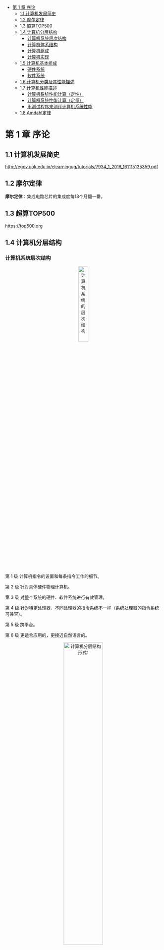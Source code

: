 - [第 1 章 序论](#第-1-章-序论)
  - [1.1 计算机发展简史](#11-计算机发展简史)
  - [1.2 摩尔定律](#12-摩尔定律)
  - [1.3 超算TOP500](#13-超算top500)
  - [1.4 计算机分层结构](#14-计算机分层结构)
    - [计算机系统层次结构](#计算机系统层次结构)
    - [计算机体系结构](#计算机体系结构)
    - [计算机组成](#计算机组成)
    - [计算机实现](#计算机实现)
  - [1.5 计算机基本组成](#15-计算机基本组成)
    - [硬件系统](#硬件系统)
    - [软件系统](#软件系统)
  - [1.6 计算机分类及其性能描述](#16-计算机分类及其性能描述)
  - [1.7 计算机性能描述](#17-计算机性能描述)
    - [计算机系统性能计算（定性）](#计算机系统性能计算定性)
    - [计算机系统性能计算（定量）](#计算机系统性能计算定量)
    - [用测试程序来测评计算机系统性能](#用测试程序来测评计算机系统性能)
  - [1.8 Amdahl定律](#18-amdahl定律)

# 第 1 章 序论

## 1.1 计算机发展简史

http://egov.uok.edu.in/elearningug/tutorials/7934_1_2016_161115135359.pdf

## 1.2 摩尔定律

**摩尔定律**：集成电路芯片的集成度每18个月翻一番。

## 1.3 超算TOP500

https://top500.org

## 1.4 计算机分层结构

### 计算机系统层次结构

<div align=center>
  <img src="images\计算机系统的层次结构.png" title="计算机系统的层次结构" height="25%" width="25%">
</div>


第 $1$ 级 计算机指令的设置和每条指令工作的细节。

第 $2$ 级 针对具体硬件物理计算机。

第 $3$ 级 对整个系统的硬件、软件系统进行有效管理。

第 $4$ 级 针对特定处理器，不同处理器的指令系统不一样（系统处理器的指令系统可兼容）。

第 $5$ 级 跨平台。

第 $6$ 级 更适合应用的，更接近自然语言的。

<div align=center>
  <img src="images\计算机分层结构形式1.png" title="计算机分层结构形式1" height="50%" width="50%">
</div>


<div align=center>
  <img src="images\计算机分层结构形式2.png" title="计算机分层结构形式2" height="50%" width="50%">
</div>

> 我们这里主要研究与描述硬件物理计算机，工作层次位于 1~3 级。

### 计算机体系结构

**计算机体系结构（Computer Architecture）**：计算机系统的属性—概念性结构及功能特性。

计算机系统结构所指的计算机的属性主要包括：

- 数据的表示形式；
- 寻址方式；
- 内部寄存器组；
- 指令集；
- 中断系统；
- 处理器工作状态及其切换；
- 存储系统；
- 输入/输出结构；
- 信息保护及特权；
- 高性能设计
- ...

### 计算机组成

**计算机组成（Computer Organization）**：计算机系统的逻辑实现。

> 包括最低层内部算法、数据流、控制流的逻辑实现。

计算机组成所指的计算机的设计主要包括：

- 数据通路的宽度；
- 专用部件的设置（如乘除法专用部件、浮点运算专用部件等）
- 各功能部件的并行程度；
- 各种操作的相容性与互斥性；
- 控制机构的组成方式；
- 缓冲与排队技术的应用；
- 预估、预判方法；
- 高可靠性技术
- ...

### 计算机实现

**计算机实现（Computer Implementation）**：计算机系统的物理实现。

计算机实现所指的计算机的部件主要包括：

- 电路芯片
- 电子元器件
- 部件
- 插头
- 插座
- ...

| 对应层次       | 具体概念                                 |
| -------------- | ---------------------------------------- |
| 计算机系统结构 | 计算机的总体属性                         |
| 计算机组成     | 计算机的总体属性的逻辑设计               |
| 计算机实现     | 计算机的总体属性的逻辑设计的物理器件实现 |

## 1.5 计算机基本组成

### 硬件系统

**计算机硬件**：计算机中看得见摸得着的实体。

​		计算机结构是 1946 由冯·偌依曼提出，提出计算机是依据*存储程序*、*执行程序并实现控制*的方式工作的。

<div align=center>
  <img src="images\早期计算机（硬件）的组成.png" title="早期计算机（硬件）的组成" height="50%" width="50%">
</div>


- $\color{orange}{运算器}$：实现算术运算和逻辑运算。
- $\color{orange}{控制器}$：根据指令的功能产生相应的控制信号，控制其他部分的工作。
- $\color{orange}{存储器}$：存储数据和程序。
- $\color{orange}{输入设备}$：将外部信息输入到计算机。
- $\color{orange}{输出设备}$：接收计算机处理的结果并处理。

------

$\color{red}{基本思想}$：冯·诺依曼计算机工作的基本思想，就是将计算机要处理的问题用指令编成程序，并将程序和数据一起存放在存储器中，在控制器的控制下，从存储器中逐条取出指令并执行，通过执行程序最终解决计算机所要处理的问题。

$\color{red}{特点}$：

1. 总是一条指令接一条指令地执行，执行指令会产生控制流，在控制流的驱动下完成指令的功能。在此过程中，数据流则是被动地调用。
2. 指令、数据及其他信息均是用二进制编码来表示的。

$\color{green}{早期的\;PC\;机}$

<div align=center>
  <img src="images\微型计算机结构框图.png" title="微型计算机结构框图" height="50%" width="50%">
</div>

$\color{green}{目前的\;PC\;机的主板结构}$

<div align=center>
  <img src="images\PC机主板结构.png" title="PC机主板结构" height="50%" width="50%">
</div>



### 软件系统

**计算机软件**：通常是指计算机所配置的各类程序和文件，存放在内存或外存中的二进制编码信息，不能直接触摸而修改相对比较容易。

- **系统软件**：一系列保障计算机很好运行的程序集合。它们的功能是对系统的各种资源(硬件和软件)进行管理和调度，使计算机能有条不紊地工作，为用户提供有效的服务，充分发挥其效能。
  - 操作系统
  - 语言处理程序
  - 通用程序
  - 各种服务支持软件
- **应用软件**：应用软件是指用户在各自的应用中，为解决自己的任务而编写的程序。这是一类直接以用户的需求为目标的程序。由于用户的多样性（各行各业、各种部门）和用户需求的多样性，使得这类软件也具有多样性。
  - 科学计算
  - 信息管理
  - 过程控制
  - 武器装备
  - ...

## 1.6 计算机分类及其性能描述

$\color{green}{早期的计算机分类}$

​		在20世纪80年代前，人们根据计算机的字长、规模、价格等指标，将计算机分为微型机、小型机、中型机、大型机和巨型机。

$\color{green}{目前依据用途分类}$

- $\color{orange}{通用计算机}$
  - $\color{orange}{个人计算机（PC）}$
  - $\color{orange}{服务器}$
    - WEB 服务器
    - FTP 服务器
    - MAIL 服务器
    - 文件共享服务器
    - 数据库应用服务器
    - 网站的网关服务器
    - DNS 服务器
    - 流媒体服务器
- $\color{orange}{嵌入式计算机（专用计算机）}$

**$\color{green}{佛林（Flynn）分类法}$**：按照计算机在执行程序的过程中信息流的特征进行分类的。

在程序执行过程中存在三种信息流：

**指令流（IS）**—— $\begin{equation}
M M->C U
\end{equation}$  。

**数据流（DS）**—— 包括输人数据、中间数据和结果，$\begin{equation}
M M<->P U
\end{equation}$。

**控制流（CS**）—— $\begin{equation}
C U->P U
\end{equation}$。

**单指令流单数据流 SISD（Single Instruction Single Datastream）**：单一控制单元，单一处理单元和单一主存储器。举例：传统的串行计算机。

*SISD*：

<div align=center>
  <img src="images\SISD.png" title="单指令流单数据流" height="50%" width="50%">
</div>


**单指令流多数据流 SIMD（Single Instruction Multiple Datastream）**：单个控制单元，多个处理单元和多个存储器模块。举例：阵列处理器，向量处理机。

*SIMD*：

<div align=center>
  <img src="images\SIMD.png" title="单指令流多数据流" height="50%" width="50%">
</div>


**多指令流单数据流 MISD（Multiple Instruction Single Datastream）**：多个控制单元同时执行多条指令对同一数据进行处理。无实际。

*MISD*：

<div align=center>
  <img src="images\MISD.png" title="多指令流单数据流" height="50%" width="50%">
</div>


**多指令流多数据流 MIMD（Multiple Instruction Multiple Datastream）**：多个控制单元同时执行多条指令处理多条数据。举例：多处理机，机群（集群）系统。

*MIMD*：

<div align=center>
  <img src="images\MIMD.png" title="多指令流多数据流" height="50%" width="50%">
</div>

## 1.7 计算机性能描述

### 计算机系统性能计算（定性）

- **CPU 字长**：CPU 一次能处理数据的位数。

> 字长 $\uparrow$ $\longrightarrow$ CPU 能处理的数据精度 $\uparrow$

- **主频**：时钟脉冲的频率。

> 主频 $\uparrow$ $\longrightarrow$ CPU 工作节拍 $\uparrow$

- **主存容量**：$\mathbf{C}_{\mathrm{MAX}}=\mathbf{2}^{\mathbf{n}}$，$n$ ：CPU 地址总线根数。
- **带宽均衡性**
- **软硬件配置**
- **性能价格比**
- **RASIS 特性**
- **兼容性**
- **友好性**：人体工程学。
- **环保性**：对人和对环境的污染。

### 计算机系统性能计算（定量）

- **MIPS**：每秒钟执行指令的百万条数 。[Top500](https://top500.org/)
- **MFLOPS**：每秒钟执行浮点数的百万次操作的数量。
- **吞吐量（Throughput）**：给定时间内（并行）完成的总任务数。
- **响应时间/执行时间（Execution Time**）：一个任务从开始到完成的时间。
- **CPU 时间**：一个任务从开始到完成的 CPU 所用时间。
- **处理器数量**

> 一般计算机，执行时间 $\downarrow$$\longrightarrow$ 吞吐量 $\uparrow$ ；CPU 时间 $\downarrow$ $\longrightarrow$ 执行时间 $\downarrow $
>
> 多处理系统计算机，吞吐量 $\uparrow$

$\color{red}{因此使用更快的 CPU，可以改善执行时间和吞吐量}$ 。

**计算机系统性能**：

$\color{green}{用执行时间衡量（反比）}$
$$
\text { 性能 } P=\frac{1}{\text { 执行时间 } T}
$$
$\color{green}{用吞吐率衡量 （正比）}$
$$
\text { 性能 } P==\text { 吞吐率 }=\frac{\text { 完成的总任务数  } X}{\text { 给定时间 } t}
$$
**相对性能（Relative Performance）/性能比（Performance Ratio）**：计算机 $X$ 比计算机 $Y$ 快 $n$ 倍，或在 $Y$ 上的执行时间比 $X$ 的长 $n$ 倍。
$$
n=\frac{P_{\mathrm{X}}}{P_{\mathrm{Y}}}=\frac{T_{\mathrm{Y}}}{T_{\mathrm{X}}}
$$

### 用测试程序来测评计算机系统性能

$\color{green}{基准测试程序}$

以往：

- $\color{orange}{实际应用程序}$ 
- $\color{orange}{修正的实际应用程序}$ 
- $\color{orange}{核心程序}$ 
- $\color{orange}{小测试程序}$ 
- **$\color{orange}{合成测试程序（测试程序组件/合成测试程序/基准测试程序）}$**

> 利用基准测试程序的优点是可以避免单个测试程序的片面性，更加全面地测试计算机的性能。
>
> 因此，目前利用合成测试程序进行计算机性能评估已被广泛采用。

目前常见的基准测试程序：

- $\color{orange}{TPC-C}$ ：对系统在线处理事务的能力进行评价。
- $\color{orange}{TPC-H}$ ：对系统在线数据库资料的查询能力进行评价。
- $\color{orange}{SPEC\;web\;2005}$ ：评价系统同时响应 http 连接的最大数量。
- $\color{orange}{SPEC\;jApp\;Server2004}$ ：评价系统基于 Java 平台每秒钟所完成的java操作的最大数量。
- $\color{orange}{SPEC\;CPU2000}$：用于对特定程序包执行时的评估。
- $\color{orange}{Linpack}$ ：在每秒钟内，利用高斯消元法求解一元 N 次线性方程组的次数来评价系统的性能。
- $\color{orange}{HPCC}$ ：利用双精度矩阵乘法、傅立叶变换、并行矩阵转置等七个子项全面评价系统的性能。
- $\color{orange}{SAP\;SD}$：测试系统的响应时间及每小时完成的定单数，用以衡量系统同时执行应用程序及数据库的能力。

$\color{green}{PC\;性能测试}$

1. CPU 性能测试

   1. PC Mark2002：整机综合性能测试软件，其中包含对CPU、内存、硬盘等子系统的性能测试。
   2. Super pi（104万位）：将圆周率计算到104万位。

2. 基准测试软件测试

   1. 办公应用

      - Business Winstone2001：模拟Office2000、Lotus Notes R5、Netscape Navigator4.7、Norton AntiVirus2000和WinZip 7.0实际工作环境的测试软件，测试系统对办公应用软件的处理速度。 

   2. 网络/多媒体创作

      - CC Winstone2002：模拟Adobe PhotoShop 5.5/Premiere 5.1、Dreamweaver 3.0、Director 8.0和Sound Forge4.5实际工作的测试软件，用于测试系统对图形处理、多媒体音频、视频编辑软件的处理速度。

   3. 3D游戏处理性能

      - 3D Mark2001 SE：常用的3D游戏性能测试软件。

      - Quake3 Ver1.17：OpenGL游戏性能基准测试软件。

      - Serious Sam-second Encounter：一个CPU 3D游戏性能测试工具。

   4. 3D图形性能

      - Cinema 4D XL V6.103：专业的Open GL引擎3D绘图软件，用于测试CPU在专业OpenGL 3D绘图软件中的性能。

3. 实际应用软件测试

   - MPEG4编码：FlasK MPEG0.594+DivX5.0.2

   - MP3编码：Lame3.89 alpha

   - 文件压缩：Winzip 8.1

## 1.8 Amdahl定律

**Amdahl 定律**：计算机系统中某一部件由于采用某种更快的执行方式后，整个系统性能的提高与这种执行方式的使用频率或占总执行时间的比例有关。

**加速比**：
$$
\text { 加速比 }=\frac{\text { 改进后的系统性能 }}{\text { 改进前的系统性能 }}=\frac{\text { 改进前的系统总执行时间 }}{\text { 改进后的系统总执行时间 }}
$$
取决于两个因素：

- **可改进比例 $f_{\mathrm{e}}$**：可改进部分在原系统总执行时间中所占的比例。
- **部件加速比 $r_{\mathrm{e}}$**：可改进部分改进后性能提高的程度。

$\color{green}{对串行处理器讨论}$

假设存在单个部件改进，改进前系统总执行时间为  $T_0$，改进后系统总执行时间 $T_n$，则
$$
T_{\mathrm{n}}=T_0\left(1-f_{\mathrm{e}}+\frac{f_{\mathrm{e}}}{r_{\mathrm{e}}}\right)
$$
单个部件可改进的加速比：
$$
S_{\mathrm{p}}=\frac{1}{\left(1-f_{\mathrm{e}}\right)+\frac{f_{\mathrm{e}}}{r_{\mathrm{e}}}}
$$

> 当系统可改进的部分 $f_{\mathrm{e}}$ 确定后，既使该部分改进后不再需要时间，即 $r_e \rightarrow \infty$，则 $S_{\mathrm{p}}=1 /\left(1-f_{\mathrm{e}}\right)$。
>
> $\color{red}{系统性能的改善受可改进部分 f_{\mathrm{e}} 的限制}$

同理可得多个部件可改进的加速比：
$$
S_{\mathrm{p}}=\frac{1}{\left(1-\sum f_{\mathrm{e}}\right)+\left(\frac{\sum f_{\mathrm{c}}}{r_{\mathrm{e}}}\right)}
$$
$\color{green}{对并行处理器讨论}$

利用多处理器并行、多线程并行技术带来的收益：
$$
S_{\mathrm{p}}=\frac{1}{\left(1-f_{\mathrm{e}}\right)+\frac{f_{\mathrm{e}}}{n}}
$$

- $f_{\mathrm{e}}$：并行部分所占比例。
- $\left(1-f_e\right)$：串行部分所占比例。
- $n$：并行处理结点个数。

$\left(1-f_e\right)=0$，$\operatorname{Max} S_p=n$

$\left(1-f_e\right)=1$，$\operatorname{Min} S_p=1$

$n \rightarrow \infty$，$\lim S_p \rightarrow 1 /\left(1-f_e\right)$，$\color{red}{加速比上限}$


